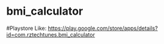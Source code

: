 # bmi_calculator

#Playstore Like:
https://play.google.com/store/apps/details?id=com.rztechtunes.bmi_calculator
